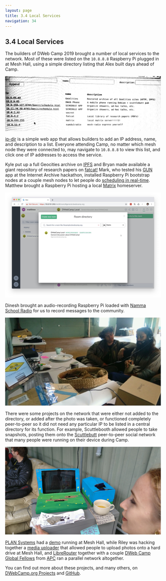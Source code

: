 ```yaml
---
layout: page
title: 3.4 Local Services
navigation: 34
---
```


## 3.4 Local Services

The builders of DWeb Camp 2019 brought a number of local services to the network. Most of these were listed on the `10.8.8.8` Raspberry Pi plugged in at Mesh Hall, using a simple directory listing that Alex built days ahead of Camp.

![local-services](images/local-services.jpg)

[ip-dir](https://github.com/dweb-camp-2019/ip-dir) is a simple web app that allows builders to add an IP address, name, and description to a list. Everyone attending Camp, no matter which mesh node they were connected to, may navigate to `10.8.8.8` to view this list, and click one of IP addresses to access the service.

Kyle put up a full Geocities archive on [IPFS](https://ipfs.io) and Bryan made available a giant repository of research papers on [fatcat!](https://fatcat.wiki) Mark, who tested his [GUN](https://github.com/amark/gun) app at the Internet Archive hackathon, installed Raspberry Pi bootstrap nodes at a couple mesh nodes to let people do [scheduling in real-time](https://github.com/dweb-camp-2019/projects/issues/2). Matthew brought a Raspberry Pi hosting a local [Matrix](https://matrix.org) homeserver.

![matrix](images/matrix.jpg)

Dinesh brought an audio-recording Raspberry Pi loaded with [Namma School Radio](https://www.namdu1radio.com) for us to record messages to the community.

![namma-school-radio](images/namma-school-radio.jpg)

There were some projects on the network that were either not added to the directory, or added after the photo was taken, or functioned completely peer-to-peer so it did not need any particular IP to be listed in a central directory for its function. For example, Scuttlebooth allowed people to take snapshots, posting them onto the [Scuttlebutt](http://scuttlebutt.nz) peer-to-peer social network that many people were running on their device during Camp.

![scuttlebooth](images/scuttlebooth.jpg)

[PLAN Systems](https://www.plan-systems.org) had a [demo](https://github.com/dweb-camp-2019/projects/issues/16) running at Mesh Hall, while Riley was hacking together a [media uploader](https://github.com/darkrilin/dwebcamp-media-uploader) that allowed people to upload photos onto a hard drive at Mesh Hall, and [LibreRouter](https://librerouter.org) together with a couple [DWeb Camp Global Fellows](https://medium.com/decentralized-web/https-medium-com-decentralized-web-introducing-2019-dweb-camp-global-fellows-1fafe29c3c9f) from [APC](https://www.apc.org) ran a parallel network altogether.

You can find out more about these projects, and many others, on [DWebCamp.org Projects](https://dwebcamp.org/projects/) and [GitHub](https://github.com/dweb-camp-2019/projects/issues?utf8=%E2%9C%93&q=is%3Aissue).
